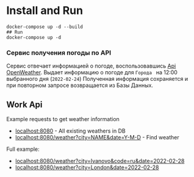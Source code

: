 # Install and Run

```
docker-compose up -d --build
## Run
docker-compose up -d
```

### Cервис получения погоды по API
Сервис отвечает информацией о погоде, воспользовавшись [Api OpenWeather](https://openweathermap.org/). 
Выдает информацию о погоде для `Города ` на 12:00 выбранного дня (`2022-02-24`)
Полученная информация сохраняется и при повторном запросе возвращается из Базы Данных.



## Work Api

Example requests to get weather information
* [localhost:8080](http://0.0.0.0:8080/) - All existing weathers in DB
* [localhost:8080/weather?city=NAME&date=Y-M-D](5454) - Find weather

Full example:
* [localhost:8080/weather?city=Ivanovo&code=ru&date=2022-02-28]()
* [localhost:8080/weather?city=London&date=2022-02-28]()

